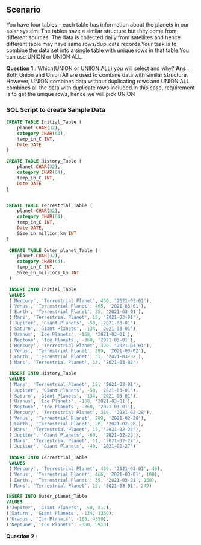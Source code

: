 
## Scenario

You have four tables - each table has information about the planets in our solar system. The tables have a similar structure but they come from different sources. The data is collected daily from satellites and hence different table may have same rows/duplicate records.Your task is to combine the data set into a single table with unique rows in that table.You can use UNION or UNION ALL.

**Question 1** : Which(UNION or UNIION ALL) you will select and why?
**Ans** : Both Union and Union All are used to combine data with similar structure. However, UNION combines data without duplicating rows and UNION ALL combines all the data with duplicate rows included.In this case, requirement is to get the unique rows, hence we will pick UNION

### SQL Script to create Sample Data 
```sql
CREATE TABLE Initial_Table (
    planet CHAR(32),
    category CHAR(64),
    temp_in_C INT,
    Date DATE
)

CREATE TABLE History_Table (
    planet CHAR(32),
    category CHAR(64),
    temp_in_C INT,
    Date DATE
)


CREATE TABLE Terrestrial_Table (
    planet CHAR(32),
    category CHAR(64),
    temp_in_C INT,
    Date DATE,
    Size_in_million_km INT
)
 
 CREATE TABLE Outer_planet_Table (
    planet CHAR(32),
    category CHAR(64),
    temp_in_C INT,
    Size_in_millions_km INT
 )

 INSERT INTO Initial_Table 
 VALUES
 ('Mercury', 'Terrestrial Planet', 430, '2021-03-01'),
 ('Venus', 'Terrestrial Planet', 465, '2021-03-01'),
 ('Earth', 'Terrestrial Planet', 35, '2021-03-01'),
 ('Mars', 'Terrestrial Planet', 15, '2021-03-01'),
 ('Jupiter', 'Giant Planets', -50, '2021-03-01'),
 ('Saturn', 'Giant Planets', -134, '2021-03-01'),
 ('Uranus', 'Ice Planets', -168, '2021-03-01'),
 ('Neptune', 'Ice Planets', -360, '2021-03-01'),
 ('Mercury', 'Terrestrial Planet', 320, '2021-03-01'),
 ('Venus', 'Terrestrial Planet', 299, '2021-03-02'),
 ('Earth', 'Terrestrial Planet', 33, '2021-03-02'),
 ('Mars', 'Terrestrial Planet', 13, '2021-03-02')

 INSERT INTO History_Table
 VALUES
 ('Mars', 'Terrestrial Planet', 15, '2021-03-01'),
 ('Jupiter', 'Giant Planets', -50, '2021-03-01'),
 ('Saturn', 'Giant Planets', -134, '2021-03-01'),
 ('Uranus', 'Ice Planets', -168, '2021-03-01'),
 ('Neptune', 'Ice Planets', -360, '2021-03-01'),
 ('Mercury', 'Terrestrial Planet', 319, '2021-02-28'),
 ('Venus', 'Terrestrial Planet', 289, '2021-02-28'),
 ('Earth', 'Terrestrial Planet', 20, '2021-02-28'),
 ('Mars', 'Terrestrial Planet', 15, '2021-02-28'),
 ('Jupiter', 'Giant Planets', -60,  '2021-02-28'),
 ('Mars', 'Terrestrial Planet', 11, '2021-02-27'),
 ('Jupiter', 'Giant Planets', -40, '2021-02-27')
 
 INSERT INTO Terrestrial_Table 
 VALUES 
 ('Mercury', 'Terrestrial Planet', 430, '2021-03-01', 46),
 ('Venus', 'Terrestrial Planet', 466, '2021-03-01', 108),
 ('Earth', 'Terrestrial Planet', 35, '2021-03-01', 150),
 ('Mars', 'Terrestrial Planet', 15, '2021-03-01', 249)

INSERT INTO Outer_planet_Table
VALUES
('Jupiter', 'Giant Planets', -50, 817),
('Saturn', 'Giant Planets', -134, 1350),
('Uranus', 'Ice Planets', -168, 4550),
('Neptune', 'Ice Planets', -360, 5910)
```

**Question 2** : 

